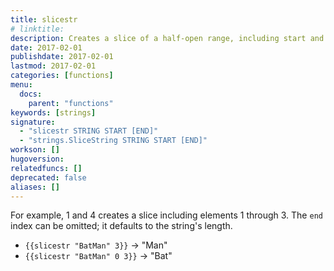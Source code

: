 ```yaml
---
title: slicestr
# linktitle:
description: Creates a slice of a half-open range, including start and end indices.
date: 2017-02-01
publishdate: 2017-02-01
lastmod: 2017-02-01
categories: [functions]
menu:
  docs:
    parent: "functions"
keywords: [strings]
signature:
  - "slicestr STRING START [END]"
  - "strings.SliceString STRING START [END]"
workson: []
hugoversion:
relatedfuncs: []
deprecated: false
aliases: []
---
```


For example, 1 and 4 creates a slice including elements 1 through 3.
The `end` index can be omitted; it defaults to the string's length.

* `{{slicestr "BatMan" 3}}` → "Man"
* `{{slicestr "BatMan" 0 3}}` → "Bat"
